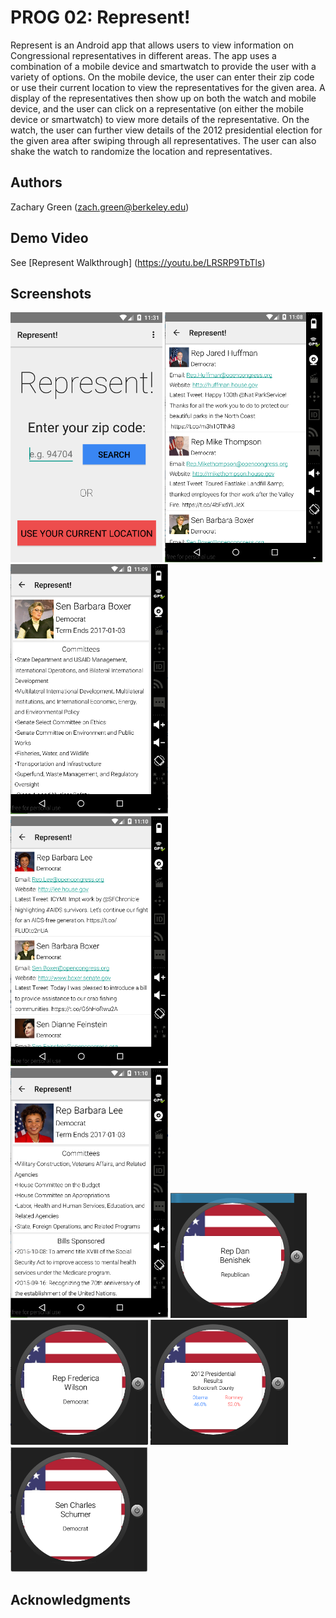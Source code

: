 # PROG 02: Represent!

Represent is an Android app that allows users to view information on Congressional representatives in different areas.  The app uses a combination of a mobile device and smartwatch to provide the user with a variety of options. On the mobile device, the user can enter their zip code or use their current location to view the representatives for the given area. A display of the representatives then show up on both the watch and mobile device, and the user can click on a representative (on either the mobile device or smartwatch) to view more details of the representative.  On the watch, the user can further view details of the 2012 presidential election for the given area after swiping through all representatives.  The user can also shake the watch to randomize the location and representatives.

## Authors

Zachary Green ([zach.green@berkeley.edu](mailto:zach.green@berkeley.edu))

## Demo Video

See [Represent Walkthrough] (https://youtu.be/LRSRP9TbTls)

## Screenshots

<img src="screenshots/pic1.png" height="400" alt="Screenshot"/>
<img src="screenshots/pic2.png" height="400" alt="Screenshot"/>
<img src="screenshots/pic3.png" height="400" alt="Screenshot"/>
<img src="screenshots/pic4.png" height="400" alt="Screenshot"/>
<img src="screenshots/pic5.png" height="400" alt="Screenshot"/>
<img src="screenshots/pic6.png" height="200" alt="Screenshot"/>
<img src="screenshots/pic7.png" height="200" alt="Screenshot"/>
<img src="screenshots/pic8.png" height="200" alt="Screenshot"/>
<img src="screenshots/pic9.png" height="200" alt="Screenshot"/>

## Acknowledgments
